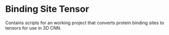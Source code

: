 # Binding Site Tensor
Contains scripts for an working project that converts protein binding sites to tensors for use in 3D CNN.
